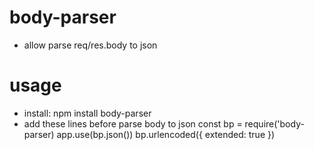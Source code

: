 # body-parser

- allow parse req/res.body to json

# usage

- install: npm install body-parser
- add these lines before parse body to json
  const bp = require('body-parser)
  app.use(bp.json())
  bp.urlencoded({ extended: true })
